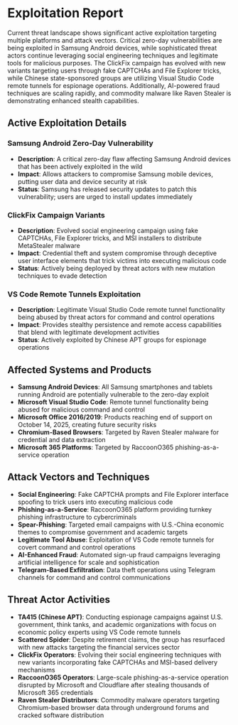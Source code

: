 # Exploitation Report

Current threat landscape shows significant active exploitation targeting multiple platforms and attack vectors. Critical zero-day vulnerabilities are being exploited in Samsung Android devices, while sophisticated threat actors continue leveraging social engineering techniques and legitimate tools for malicious purposes. The ClickFix campaign has evolved with new variants targeting users through fake CAPTCHAs and File Explorer tricks, while Chinese state-sponsored groups are utilizing Visual Studio Code remote tunnels for espionage operations. Additionally, AI-powered fraud techniques are scaling rapidly, and commodity malware like Raven Stealer is demonstrating enhanced stealth capabilities.

## Active Exploitation Details

### Samsung Android Zero-Day Vulnerability
- **Description**: A critical zero-day flaw affecting Samsung Android devices that has been actively exploited in the wild
- **Impact**: Allows attackers to compromise Samsung mobile devices, putting user data and device security at risk
- **Status**: Samsung has released security updates to patch this vulnerability; users are urged to install updates immediately

### ClickFix Campaign Variants
- **Description**: Evolved social engineering campaign using fake CAPTCHAs, File Explorer tricks, and MSI installers to distribute MetaStealer malware
- **Impact**: Credential theft and system compromise through deceptive user interface elements that trick victims into executing malicious code
- **Status**: Actively being deployed by threat actors with new mutation techniques to evade detection

### VS Code Remote Tunnels Exploitation
- **Description**: Legitimate Visual Studio Code remote tunnel functionality being abused by threat actors for command and control operations
- **Impact**: Provides stealthy persistence and remote access capabilities that blend with legitimate development activities
- **Status**: Actively exploited by Chinese APT groups for espionage operations

## Affected Systems and Products

- **Samsung Android Devices**: All Samsung smartphones and tablets running Android are potentially vulnerable to the zero-day exploit
- **Microsoft Visual Studio Code**: Remote tunnel functionality being abused for malicious command and control
- **Microsoft Office 2016/2019**: Products reaching end of support on October 14, 2025, creating future security risks
- **Chromium-Based Browsers**: Targeted by Raven Stealer malware for credential and data extraction
- **Microsoft 365 Platforms**: Targeted by RaccoonO365 phishing-as-a-service operation

## Attack Vectors and Techniques

- **Social Engineering**: Fake CAPTCHA prompts and File Explorer interface spoofing to trick users into executing malicious code
- **Phishing-as-a-Service**: RaccoonO365 platform providing turnkey phishing infrastructure to cybercriminals
- **Spear-Phishing**: Targeted email campaigns with U.S.-China economic themes to compromise government and academic targets
- **Legitimate Tool Abuse**: Exploitation of VS Code remote tunnels for covert command and control operations
- **AI-Enhanced Fraud**: Automated sign-up fraud campaigns leveraging artificial intelligence for scale and sophistication
- **Telegram-Based Exfiltration**: Data theft operations using Telegram channels for command and control communications

## Threat Actor Activities

- **TA415 (Chinese APT)**: Conducting espionage campaigns against U.S. government, think tanks, and academic organizations with focus on economic policy experts using VS Code remote tunnels
- **Scattered Spider**: Despite retirement claims, the group has resurfaced with new attacks targeting the financial services sector
- **ClickFix Operators**: Evolving their social engineering techniques with new variants incorporating fake CAPTCHAs and MSI-based delivery mechanisms
- **RaccoonO365 Operators**: Large-scale phishing-as-a-service operation disrupted by Microsoft and Cloudflare after stealing thousands of Microsoft 365 credentials
- **Raven Stealer Distributors**: Commodity malware operators targeting Chromium-based browser data through underground forums and cracked software distribution